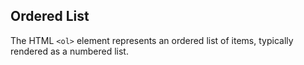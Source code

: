 Ordered List
---
The HTML `<ol>` element represents an ordered list of items, typically rendered as a numbered list.